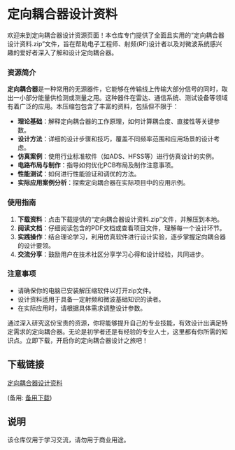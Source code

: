# 定向耦合器设计资料

欢迎来到定向耦合器设计资源页面！本仓库专门提供了全面且实用的“定向耦合器设计资料.zip”文件，旨在帮助电子工程师、射频(RF)设计者以及对微波系统感兴趣的爱好者深入了解和设计定向耦合器。

### 资源简介

**定向耦合器**是一种常用的无源器件，它能够在传输线上传输大部分信号的同时，取出一小部分能量供检测或测量之用。这种器件在雷达、通信系统、测试设备等领域有着广泛的应用。本压缩包包含了丰富的资料，包括但不限于：

- **理论基础**：解释定向耦合器的工作原理，如何计算耦合度、直接性等关键参数。
- **设计方法**：详细的设计步骤和技巧，覆盖不同频率范围和应用场景的设计考虑。
- **仿真案例**：使用行业标准软件（如ADS、HFSS等）进行仿真设计的实例。
- **电路布局与制作**：指导如何优化PCB布局及制作注意事项。
- **性能测试**：如何进行性能验证和调优的方法。
- **实际应用案例分析**：探索定向耦合器在实际项目中的应用示例。

### 使用指南

1. **下载资料**：点击下载提供的“定向耦合器设计资料.zip”文件，并解压到本地。
2. **阅读文档**：仔细阅读包含的PDF文档或查看项目文件，理解每一个设计环节。
3. **实践操作**：结合理论学习，利用仿真软件进行设计实验，逐步掌握定向耦合器的设计要领。
4. **交流分享**：鼓励用户在技术社区分享学习心得和设计经验，共同进步。

### 注意事项

- 请确保你的电脑已安装解压缩软件以打开zip文件。
- 设计资料适用于具备一定射频和微波基础知识的读者。
- 在实际应用时，请根据具体需求调整设计参数。

通过深入研究这份宝贵的资源，你将能够提升自己的专业技能，有效设计出满足特定需求的定向耦合器。无论是初学者还是有经验的专业人士，这里都有你所需的知识点。立即下载，开启你的定向耦合器设计之旅吧！

## 下载链接
[定向耦合器设计资料](https://pan.quark.cn/s/249d54b765a2) 

(备用: [备用下载](https://pan.baidu.com/s/1-mI-snNaYqF6e6MdFoG0ag?pwd=1234))

## 说明

该仓库仅用于学习交流，请勿用于商业用途。
